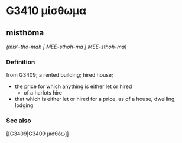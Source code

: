 # G3410 μίσθωμα

## místhōma

_(mis'-tho-mah | MEE-sthoh-ma | MEE-sthoh-ma)_

### Definition

from G3409; a rented building; hired house; 

- the price for which anything is either let or hired
  - of a harlots hire
- that which is either let or hired for a price, as of a house, dwelling, lodging

### See also

[[G3409|G3409 μισθόω]]
